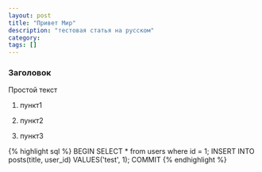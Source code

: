 ```yaml
---
layout: post
title: "Привет Мир"
description: "тестовая статья на русском"
category: 
tags: []
---
```

### Заголовок ###
Простой текст

1. пункт1

2. пункт2

3. пункт3

{% highlight sql %}
BEGIN
SELECT * from users where id = 1;
INSERT INTO posts(title, user_id) VALUES('test', 1);
COMMIT
{% endhighlight %}
